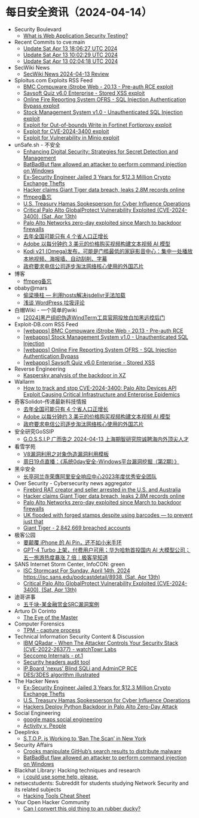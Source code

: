 # 每日安全资讯（2024-04-14）

- Security Boulevard
  - [What is Web Application Security Testing?](https://securityboulevard.com/2024/04/what-is-web-application-security-testing-2/)
- Recent Commits to cve:main
  - [Update Sat Apr 13 18:06:27 UTC 2024](https://github.com/trickest/cve/commit/168899c4f085c2fc59d2d4bb1bb04140877cbbcb)
  - [Update Sat Apr 13 10:02:29 UTC 2024](https://github.com/trickest/cve/commit/c66b84b2aee259d1b29a0717c2afd0c6d6e3fcb9)
  - [Update Sat Apr 13 02:04:18 UTC 2024](https://github.com/trickest/cve/commit/f463db4c451187ea74393a548045666ffff9ca25)
- SecWiki News
  - [SecWiki News 2024-04-13 Review](http://www.sec-wiki.com/?2024-04-13)
- Sploitus.com Exploits RSS Feed
  - [BMC Compuware iStrobe Web - 20.13 - Pre-auth RCE exploit](https://sploitus.com/exploit?id=EDB-ID:51991&utm_source=rss&utm_medium=rss)
  - [Savsoft Quiz v6.0 Enterprise - Stored XSS exploit](https://sploitus.com/exploit?id=EDB-ID:51988&utm_source=rss&utm_medium=rss)
  - [Online Fire Reporting System OFRS  - SQL Injection Authentication Bypass exploit](https://sploitus.com/exploit?id=EDB-ID:51989&utm_source=rss&utm_medium=rss)
  - [Stock Management System v1.0 - Unauthenticated SQL Injection exploit](https://sploitus.com/exploit?id=EDB-ID:51990&utm_source=rss&utm_medium=rss)
  - [Exploit for Out-of-bounds Write in Fortinet Fortiproxy exploit](https://sploitus.com/exploit?id=277AB42B-0B59-5C60-8C56-7F58C58727B8&utm_source=rss&utm_medium=rss)
  - [Exploit for CVE-2024-3400 exploit](https://sploitus.com/exploit?id=E0614B18-9F0F-52FF-B258-145DFE6E8872&utm_source=rss&utm_medium=rss)
  - [Exploit for Vulnerability in Minio exploit](https://sploitus.com/exploit?id=DB2DEAA0-9E4C-5420-A91D-A3CE2BBAE096&utm_source=rss&utm_medium=rss)
- unSafe.sh - 不安全
  - [Enhancing Digital Security: Strategies for Secret Detection and Management](https://buaq.net/go-234148.html)
  - [BatBadBut flaw allowed an attacker to perform command injection on Windows](https://buaq.net/go-234135.html)
  - [Ex-Security Engineer Jailed 3 Years for $12.3 Million Crypto Exchange Thefts](https://buaq.net/go-234133.html)
  - [Hacker claims Giant Tiger data breach, leaks 2.8M records online](https://buaq.net/go-234131.html)
  - [ffmpeg备忘](https://buaq.net/go-234136.html)
  - [U.S. Treasury Hamas Spokesperson for Cyber Influence Operations](https://buaq.net/go-234134.html)
  - [Critical Palo Alto GlobalProtect Vulnerability Exploited (CVE-2024-3400), (Sat, Apr 13th)](https://buaq.net/go-234138.html)
  - [Palo Alto Networks zero-day exploited since March to backdoor firewalls](https://buaq.net/go-234132.html)
  - [去年全国可能只有 4 个省人口正增长](https://buaq.net/go-234127.html)
  - [Adobe 以每分钟约 3 美元的价格购买视频构建文本视频 AI 模型](https://buaq.net/go-234128.html)
  - [Kodi v21 (Omega)发布，可能是门槛最低的家庭影音中心：集中一处播放本地视频、海报墙、自动刮削、字幕](https://buaq.net/go-234119.html)
  - [政府要求电信公司逐步淘汰网络核心使用的外国芯片](https://buaq.net/go-234129.html)
- 博客
  - [ffmpeg备忘](https://dyrnq.com/ffmpeg/)
- obaby@mars
  - [偷梁换柱 — 利用hosts解决jsdelivr无法加载](https://h4ck.org.cn/2024/04/16244)
  - [浅谈 WordPress 垃圾评论](https://h4ck.org.cn/2024/04/16236)
- 白帽Wiki - 一个简单的wiki
  - [[2024]黑产组织伪造WindTerm工具官网投放白加黑远控后门](https://key08.com/index.php/2024/04/13/1857.html)
- Exploit-DB.com RSS Feed
  - [[webapps] BMC Compuware iStrobe Web - 20.13 - Pre-auth RCE](https://www.exploit-db.com/exploits/51991)
  - [[webapps] Stock Management System v1.0 - Unauthenticated SQL Injection](https://www.exploit-db.com/exploits/51990)
  - [[webapps] Online Fire Reporting System OFRS  - SQL Injection Authentication Bypass](https://www.exploit-db.com/exploits/51989)
  - [[webapps] Savsoft Quiz v6.0 Enterprise - Stored XSS](https://www.exploit-db.com/exploits/51988)
- Reverse Engineering
  - [Kaspersky analysis of the backdoor in XZ](https://www.reddit.com/r/ReverseEngineering/comments/1c2qp35/kaspersky_analysis_of_the_backdoor_in_xz/)
- Wallarm
  - [How to track and stop CVE-2024-3400: Palo Alto Devices API Exploit Causing Critical Infrastructure and Enterprise Epidemics](https://lab.wallarm.com/palo-alto-devices-api-exploit-causing-critical-infrastructure-and-enterprise-epidemics/)
- 奇客Solidot–传递最新科技情报
  - [去年全国可能只有 4 个省人口正增长](https://www.solidot.org/story?sid=77877)
  - [Adobe 以每分钟约 3 美元的价格购买视频构建文本视频 AI 模型](https://www.solidot.org/story?sid=77876)
  - [政府要求电信公司逐步淘汰网络核心使用的外国芯片](https://www.solidot.org/story?sid=77875)
- 安全研究GoSSIP
  - [G.O.S.S.I.P 广而告之 2024-04-13 上海期智研究院诚聘海内外顶尖人才](https://mp.weixin.qq.com/s?__biz=Mzg5ODUxMzg0Ng==&mid=2247497794&idx=1&sn=80d268dda06a5a7633f8904fc840a349&chksm=c063d69bf7145f8d319bc3311f08a868562d1d12f7ebe9937e494ab3a469b5b0a18ead356606&scene=58&subscene=0#rd)
- 看雪学苑
  - [V8漏洞利用之对象伪造漏洞利用模板](https://mp.weixin.qq.com/s?__biz=MjM5NTc2MDYxMw==&mid=2458550274&idx=1&sn=83844418c6e1fb22d4d8c2033abdea5e&chksm=b18db08886fa399ee2927fefc6f01c0213e126ef3248a8ecc439231526e9e56e69f937a29a3c&scene=58&subscene=0#rd)
  - [周日19点直播：《系统0day安全-Windows平台漏洞挖掘（第2期）》](https://mp.weixin.qq.com/s?__biz=MjM5NTc2MDYxMw==&mid=2458550274&idx=2&sn=53a4f8f7f37c588a16a18923a12a8a94&chksm=b18db08886fa399e04619563008d98102129421d4247de20afc48d275ed642e1163630d5de33&scene=58&subscene=0#rd)
- 黑伞安全
  - [长亭珂兰寺荣膺阿里安全响应中心2023年度优秀安全团队](https://mp.weixin.qq.com/s?__biz=MzU0MzkzOTYzOQ==&mid=2247489040&idx=1&sn=31b741e26580251e2d1192376f8fc7ad&chksm=fb029b48cc75125e213d329ab39e3aebc23f796be7f06d3254f5983876234cfe20e8ebdd12dd&scene=58&subscene=0#rd)
- Over Security - Cybersecurity news aggregator
  - [Firebird RAT creator and seller arrested in the U.S. and Australia](https://www.bleepingcomputer.com/news/security/firebird-rat-creator-and-seller-arrested-in-the-us-and-australia/)
  - [Hacker claims Giant Tiger data breach, leaks 2.8M records online](https://www.bleepingcomputer.com/news/security/hacker-claims-giant-tiger-data-breach-leaks-28m-records-online/)
  - [Palo Alto Networks zero-day exploited since March to backdoor firewalls](https://www.bleepingcomputer.com/news/security/palo-alto-networks-zero-day-exploited-since-march-to-backdoor-firewalls/)
  - [UK flooded with forged stamps despite using barcodes — to prevent just that](https://www.bleepingcomputer.com/news/security/uk-flooded-with-forged-stamps-despite-using-barcodes-to-prevent-just-that/)
  - [Giant Tiger - 2,842,669 breached accounts](https://haveibeenpwned.com/PwnedWebsites#GiantTiger)
- 极客公园
  - [要颠覆 iPhone 的 Ai Pin，还不如小米手环](https://mp.weixin.qq.com/s?__biz=MTMwNDMwODQ0MQ==&mid=2653038850&idx=1&sn=a938c6be1287b3e8193195a3133080b4&chksm=7e5754b44920dda2e4287daa86d4c132516a5b9d3251564cf4130a9f8e82825403064b1e44c8&scene=58&subscene=0#rd)
  - [GPT-4 Turbo 上架，付费用户可用；华为哈勃首投国内 AI 大模型公司；五一旅游热度暴涨 7 倍｜极客早知道](https://mp.weixin.qq.com/s?__biz=MTMwNDMwODQ0MQ==&mid=2653038831&idx=1&sn=d1d2c8738a6e0350f9372bed3db50ca2&chksm=7e5755594920dc4fe8d68075eff901c64ca5ab199dbe8b66e609f4dffaee787bf381306daac9&scene=58&subscene=0#rd)
- SANS Internet Storm Center, InfoCON: green
  - [ISC Stormcast For Sunday, April 14th, 2024 https://isc.sans.edu/podcastdetail/8938, (Sat, Apr 13th)](https://isc.sans.edu/diary/rss/30836)
  - [Critical Palo Alto GlobalProtect Vulnerability Exploited (CVE-2024-3400), (Sat, Apr 13th)](https://isc.sans.edu/diary/rss/30834)
- 迪哥讲事
  - [五千块-某金融赏金SRC漏洞案例](https://mp.weixin.qq.com/s?__biz=MzIzMTIzNTM0MA==&mid=2247494230&idx=1&sn=3d60b938d2f7194662aad014135943dc&chksm=e8a5e035dfd26923581b972254162fc4b98e1eabe0635f7c879e8e67a1e865ef485f06e9bb09&scene=58&subscene=0#rd)
- Arturo Di Corinto
  - [The Eye of the Master](https://dicorinto.it/libri/libri-the-eye-of-the-master/)
- Computer Forensics
  - [TPM - capture process](https://www.reddit.com/r/computerforensics/comments/1c36x3y/tpm_capture_process/)
- Technical Information Security Content & Discussion
  - [IBM QRadar - When The Attacker Controls Your Security Stack (CVE-2022-26377) - watchTowr Labs](https://www.reddit.com/r/netsec/comments/1c2t9sd/ibm_qradar_when_the_attacker_controls_your/)
  - [Seccomp Internals - pt.1](https://www.reddit.com/r/netsec/comments/1c2vyd7/seccomp_internals_pt1/)
  - [Security headers audit tool](https://www.reddit.com/r/netsec/comments/1c2zdad/security_headers_audit_tool/)
  - [IP.Board 'nexus' Blind SQLi and AdminCP RCE](https://www.reddit.com/r/netsec/comments/1c2xfij/ipboard_nexus_blind_sqli_and_admincp_rce/)
  - [DES/3DES algorithm illustrated](https://www.reddit.com/r/netsec/comments/1c2opfl/des3des_algorithm_illustrated/)
- The Hacker News
  - [Ex-Security Engineer Jailed 3 Years for $12.3 Million Crypto Exchange Thefts](https://thehackernews.com/2024/04/ex-security-engineer-jailed-3-years-for.html)
  - [U.S. Treasury Hamas Spokesperson for Cyber Influence Operations](https://thehackernews.com/2024/04/us-treasury-hamas-spokesperson-for.html)
  - [Hackers Deploy Python Backdoor in Palo Alto Zero-Day Attack](https://thehackernews.com/2024/04/hackers-deploy-python-backdoor-in-palo.html)
- Social Engineering
  - [google maps social engineering](https://www.reddit.com/r/SocialEngineering/comments/1c32pln/google_maps_social_engineering/)
  - [Activity v. People](https://www.reddit.com/r/SocialEngineering/comments/1c2tnqn/activity_v_people/)
- Deeplinks
  - [S.T.O.P. is Working to ‘Ban The Scan’ in New York](https://www.eff.org/deeplinks/2024/04/stop-working-ban-scan-new-york)
- Security Affairs
  - [Crooks manipulate GitHub’s search results to distribute malware](https://securityaffairs.com/161792/cyber-crime/githubs-search-results-distribute-malware.html)
  - [BatBadBut flaw allowed an attacker to perform command injection on Windows](https://securityaffairs.com/161785/security/batbadbut-flaw-programming-languages.html)
- Blackhat Library: Hacking techniques and research
  - [i could use some help, please.](https://www.reddit.com/r/blackhat/comments/1c2w23m/i_could_use_some_help_please/)
- netsecstudents: Subreddit for students studying Network Security and its related subjects
  - [Hacking Tools Cheat Sheet](https://www.reddit.com/r/netsecstudents/comments/1c3b1lr/hacking_tools_cheat_sheet/)
- Your Open Hacker Community
  - [Can I convert this old thing to an rubber ducky?](https://www.reddit.com/r/HowToHack/comments/1c3bo79/can_i_convert_this_old_thing_to_an_rubber_ducky/)
